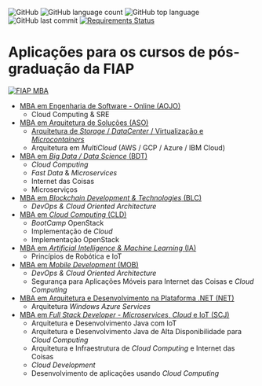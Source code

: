 ![GitHub](https://img.shields.io/github/license/josecastillolema/fiap)
![GitHub language count](https://img.shields.io/github/languages/count/josecastillolema/fiap)
![GitHub top language](https://img.shields.io/github/languages/top/josecastillolema/fiap)
![GitHub last commit](https://img.shields.io/github/last-commit/josecastillolema/josecastillolema.github.io)
[![Requirements Status](https://requires.io/github/josecastillolema/fiap/requirements.svg?branch=master)](https://requires.io/github/josecastillolema/fiap/requirements/?branch=master)



# Aplicações para os cursos de pós-graduação da FIAP

[![FIAP MBA](https://raw.githubusercontent.com/josecastillolema/fiap/master/img/mba.png)](https://www.fiap.com.br/mba/)


 - [MBA em Engenharia de Software - Online (AOJO)](https://github.com/josecastillolema/fiap/blob/master/aojo/README.md)
   * Cloud Computing & SRE 
 - [MBA em Arquitetura de Soluções (ASO)](https://github.com/josecastillolema/fiap/blob/master/aso/README.md)
   * [Arquitetura de *Storage* / *DataCenter* / Virtualização e *Microcontainers*](https://github.com/josecastillolema/fiap/blob/master/aso/microservices/README.md)
   * Arquitetura em *MultiCloud* (AWS / GCP / Azure / IBM Cloud)
 - [MBA em *Big Data / Data Science* (BDT)](https://github.com/josecastillolema/fiap/tree/master/bdt)
   * *Cloud Computing*
   * *Fast Data* & *Microservices*
   * Internet das Coisas
   * Microserviços
 - [MBA em *Blockchain Development & Technologies* (BLC)](https://github.com/josecastillolema/fiap/tree/master/blc)
   * *DevOps & Cloud Oriented Architecture*
 - [MBA em *Cloud Computing* (CLD)](https://github.com/josecastillolema/fiap/tree/master/cld)
   * *BootCamp* OpenStack
   * Implementação de *Cloud*
   * Implementação OpenStack
 - [MBA em *Artificial Intelligence & Machine Learning* (IA)](https://github.com/josecastillolema/fiap/tree/master/ia)
   * Princípios de Robótica e IoT
 - [MBA em *Mobile Development* (MOB)](https://github.com/josecastillolema/fiap/tree/master/mob)
   * *DevOps & Cloud Oriented Architecture*
   * Segurança para Aplicações Móveis para Internet das Coisas e *Cloud Computing*
 - [MBA em Arquitetura e Desenvolvimento na Plataforma .NET (NET)](https://github.com/josecastillolema/fiap/tree/master/net)
   * Arquitetura *Windows Azure Services*
 - [MBA em *Full Stack Developer* - *Microservices*, *Cloud* e IoT (SCJ)](https://github.com/josecastillolema/fiap/tree/master/scj)
   * Arquitetura e Desenvolvimento Java com IoT
   * Arquitetura e Desenvolvimento Java de Alta Disponibilidade para *Cloud Computing*
   * Arquitetura e Infraestrutura de *Cloud Computing* e Internet das Coisas
   * *Cloud Development*
   * Desenvolvimento de aplicações usando *Cloud Computing*

